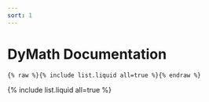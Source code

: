 ```yaml
---
sort: 1
---
```


# DyMath Documentation

```
{% raw %}{% include list.liquid all=true %}{% endraw %}
```

{% include list.liquid all=true %}
